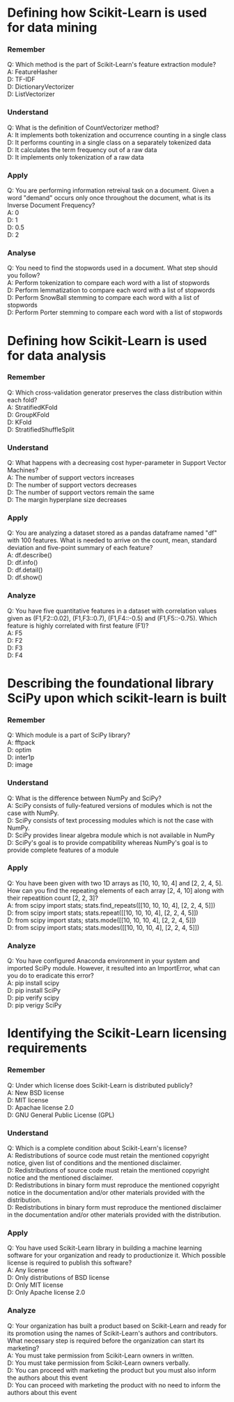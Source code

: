 # Defining how Scikit-Learn is used for data mining

### Remember
Q: Which method is the part of Scikit-Learn's feature extraction module?  
A: FeatureHasher  
D: TF-IDF  
D: DictionaryVectorizer  
D: ListVectorizer  

### Understand
Q: What is the definition of CountVectorizer method?  
A: It implements both tokenization and occurrence counting in a single class  
D: It performs counting in a single class on a separately tokenized data  
D: It calculates the term frequency out of a raw data  
D: It implements only tokenization of a raw data  

### Apply
Q: You are performing information retreival task on a document. Given a word "demand" occurs only once throughout the document, what is its Inverse Document Frequency?  
A: 0  
D: 1  
D: 0.5  
D: 2  

### Analyse
Q: You need to find the stopwords used in a document. What step should you follow?  
A: Perform tokenization to compare each word with a list of stopwords  
D: Perform lemmatization to compare each word with a list of stopwords  
D: Perform SnowBall stemming to compare each word with a list of stopwords  
D: Perform Porter stemming to compare each word with a list of stopwords  


# Defining how Scikit-Learn is used for data analysis

### Remember
Q: Which cross-validation generator preserves the class distribution within each fold?  
A: StratifiedKFold  
D: GroupKFold  
D: KFold  
D: StratifiedShuffleSplit  

### Understand
Q: What happens with a decreasing cost hyper-parameter in Support Vector Machines?  
A: The number of support vectors increases  
D: The number of support vectors decreases  
D: The number of support vectors remain the same  
D: The margin hyperplane size decreases  

### Apply
Q: You are analyzing a dataset stored as a pandas dataframe named "df" with 100 features. What is needed to arrive on the count, mean, standard deviation and five-point summary of each feature?  
A: df.describe()  
D: df.info()  
D: df.detail()  
D: df.show()  

### Analyze
Q: You have five quantitative features in a dataset with correlation values given as (F1,F2::0.02), (F1,F3::0.7), (F1,F4::-0.5) and (F1,F5::-0.75). Which feature is highly correlated with first feature (F1)?  
A: F5  
D: F2  
D: F3    
D: F4  

# Describing the foundational library SciPy upon which scikit-learn is built

### Remember
Q: Which module is a part of SciPy library?  
A: fftpack  
D: optim  
D: inter1p  
D: image  

### Understand
Q: What is the difference between NumPy and SciPy?  
A: SciPy consists of fully-featured versions of modules which is not the case with NumPy.  
D: SciPy consists of text processing modules which is not the case with NumPy.  
D: SciPy provides linear algebra module which is not available in NumPy  
D: SciPy's goal is to provide compatibility whereas NumPy's goal is to provide complete features of a module  

### Apply
Q: You have been given with two 1D arrays as [10, 10, 10, 4] and [2, 2, 4, 5]. How can you find the repeating elements of each array  [2, 4, 10] along with their repeatition count [2, 2, 3]?  
A: from scipy import stats; stats.find_repeats([[10, 10, 10, 4], [2, 2, 4, 5]])  
D: from scipy import stats; stats.repeat([[10, 10, 10, 4], [2, 2, 4, 5]])  
D: from scipy import stats; stats.mode([[10, 10, 10, 4], [2, 2, 4, 5]])  
D: from scipy import stats; stats.modes([[10, 10, 10, 4], [2, 2, 4, 5]])  

### Analyze
Q: You have configured Anaconda environment in your system and imported SciPy module. However, it resulted into an ImportError, what can you do to eradicate this error?  
A: pip install scipy  
D: pip install SciPy  
D: pip verify scipy  
D: pip verigy SciPy  

# Identifying the Scikit-Learn licensing requirements

### Remember
Q: Under which license does Scikit-Learn is distributed publicly?  
A: New BSD license  
D: MIT license  
D: Apachae license 2.0    
D: GNU General Public License (GPL)  

### Understand
Q: Which is a complete condition about Scikit-Learn's license?  
A: Redistributions of source code must retain the mentioned copyright notice, given list of conditions and the mentioned disclaimer.  
D: Redistributions of source code must retain the mentioned copyright notice and the mentioned disclaimer.  
D: Redistributions in binary form must reproduce the mentioned copyright notice in the documentation and/or other materials provided with the distribution.  
D: Redistributions in binary form must reproduce the mentioned disclaimer in the documentation and/or other materials provided with the distribution.  

### Apply
Q: You have used Scikit-Learn library in building a machine learning software for your organization and ready to productionize it. Which possible license is required to publish this software?  
A: Any license  
D: Only distributions of BSD license  
D: Only MIT license  
D: Only Apache license 2.0  

### Analyze
Q: Your organization has built a product based on Scikit-Learn and ready for its promotion using the names of Scikit-Learn's authors  and contributors. What necessary step is required before the organization can start its marketing?  
A: You must take permission from Scikit-Learn owners in written.  
D: You must take permission from Scikit-Learn owners verbally.  
D: You can proceed with marketing the product but you must also inform the authors about this event    
D: You can proceed with marketing the product with no need to inform the authors about this event    
